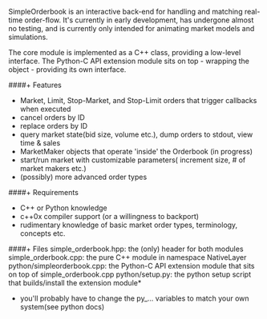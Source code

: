 SimpleOrderbook is an interactive back-end for handling and matching real-time order-flow. It's currently in early development, has undergone almost no testing, and is currently only intended for animating market models and simulations.

The core module is implemented as a C++ class, providing a low-level interface. The Python-C API extension module sits on top - wrapping the object - providing its own interface.

####+ Features 
- Market, Limit, Stop-Market, and Stop-Limit orders that trigger callbacks when executed
- cancel orders by ID
- replace orders by ID
- query market state(bid size, volume etc.), dump orders to stdout, view time & sales 
- MarketMaker objects that operate 'inside' the Orderbook (in progress)
- start/run market with customizable parameters( increment size, # of market makers etc.)
- (possibly) more advanced order types

####+ Requirements
- C++ or Python knowledge 
- c++0x compiler support (or a willingness to backport)
- rudimentary knowledge of basic market order types, terminology, concepts etc.

####+ Files
simple_orderbook.hpp: the (only) header for both modules
simple_orderbook.cpp: the pure C++ module in namespace NativeLayer
python/simpleorderbook.cpp:  the Python-C API extension module that sits on top of simple_orderbook.cpp
python/setup.py: the python setup script that builds/install the extension module*

* you'll probably have to change the py_... variables to match your own system(see python docs)
